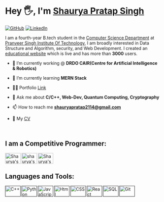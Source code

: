 # Hey 🖐, I'm [Shaurya Pratap Singh](https://shaurya010.github.io/ShauryaPratap.dev/index.html)

[![GitHub](https://img.shields.io/badge/GitHub-%40shaurya010-239a3b.svg)](https://github.com/shaurya010)
[![LinkedIn](https://img.shields.io/badge/LinkedIn-Shaurya_Pratap_Singh-0c66c3.svg)]((https://www.linkedin.com/in/shaurya-pratap-singh-13978020b/))

I am a fourth-year B.tech student in the <a href='https://www.psit.ac.in/academics/eb/computer-science-and-engineering' target="_blank">Computer Science Department</a> at
  <a href='https://www.psit.ac.in/' target="_blank">Pranveer Singh Institute Of Technology</a>, I am broadly
  interested in Data Structure and Algorithm, security, and Web Development. I created an <a href="https://shaurya010.github.io/Take_You_Online/" target="_blank" alt="website">educational website</a> which is live and has more than <strong>3000</strong> users.
  <br>

- 🔭 I’m currently working @ **DRDO CAIR(Centre for Artificial Intelligence & Robotics)**

- 🌱 I’m currently learning **MERN Stack**

- 👨‍💻 Portfolio <a href="https://shaurya010.github.io/ShauryaPratap.dev/index.html">Link</a>

- 💬 Ask me about **C/C++, Web-Dev, Quantum Computing, Cryptography**

- 📫 How to reach me **shauryapratap2114@gmail.com**

- 📄 My <a href="https://drive.google.com/file/d/1o8aLPMPAclQunj1qATZh9Km_a-B6gsyU/view">CV</a>
 
</br>

## I am a Competitive Programmer:

 [ <img align="left" alt="Shaurya's HackerRank" height="35px" width="50px" src="https://upload.wikimedia.org/wikipedia/commons/thumb/4/40/HackerRank_Icon-1000px.png/480px-HackerRank_Icon-1000px.png"/>](https://www.hackerrank.com/profile/2001641540049_DS)

 [ <img align="left" alt="shaurya's GFG" height="35px" width="50px"
     src="https://img.icons8.com/color/452/GeeksforGeeks.png" />](https://auth.geeksforgeeks.org/user/shaurya010)

 [ <img align="left" alt="Shaurya's Leet Code" height="35px" width="50px" src="https://upload.wikimedia.org/wikipedia/commons/1/19/LeetCode_logo_black.png" />](https://leetcode.com/shaurya123456/)

<br>
<br>


## Languages and Tools:

 [<img align="left" alt="C++" height="35px" width="50px" src="https://w7.pngwing.com/pngs/46/626/png-transparent-c-logo-the-c-programming-language-computer-icons-computer-programming-source-code-programming-miscellaneous-template-blue.png"/>]()
 
[<img align="left" alt="Python" height="35px" width="50px" src="https://upload.wikimedia.org/wikipedia/commons/thumb/c/c3/Python-logo-notext.svg/1869px-Python-logo-notext.svg.png"/>]()
  
 [<img align="left" alt="JavaScript" height="35px" width="50px" src="https://imagedelivery.net/5MYSbk45M80qAwecrlKzdQ/38a9cafe-c53e-47f2-f431-428120462000/public"/>]()

 [<img align="left" alt="Html" height="35px" width="50px" src="https://upload.wikimedia.org/wikipedia/commons/thumb/6/61/HTML5_logo_and_wordmark.svg/512px-HTML5_logo_and_wordmark.svg.png"/>]()

 [<img align="left" alt="CSS" height="35px" width="50px" src="https://cdn.pixabay.com/photo/2017/08/05/11/16/logo-2582747_1280.png"/>]()
 
 [<img align="left" alt="React" height="35px" width="50px" src="https://w7.pngwing.com/pngs/403/269/png-transparent-react-react-native-logos-brands-in-colors-icon-thumbnail.png"/>]()
 
 [ <img align="left" alt="SQL" height="35px" width="50px" src="https://upload.wikimedia.org/wikipedia/commons/8/87/Sql_data_base_with_logo.png"/>]()

 [<img align="left" alt="Git" height="35px" width="50px" src="https://e7.pngegg.com/pngimages/713/558/png-clipart-computer-icons-pro-git-github-logo-text-logo-thumbnail.png"/>]()
 




 





